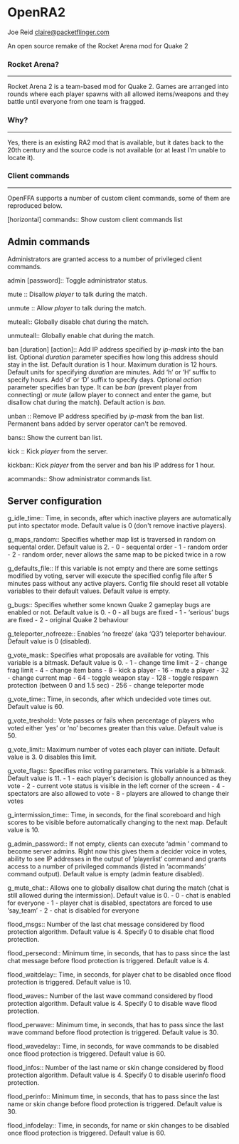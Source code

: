 # OpenRA2
Joe Reid <claire@packetflinger.com>

An open source remake of the Rocket Arena mod for Quake 2

### Rocket Arena?
-------------

Rocket Arena 2 is a team-based mod for Quake 2. Games are arranged into rounds 
where each player spawns with all allowed items/weapons and they battle until 
everyone from one team is fragged.

### Why?
----

Yes, there is an existing RA2 mod that is available, but it dates back to the 
20th century and the source code is not available (or at least I'm unable to
locate it). 
 
### Client commands
---------------

OpenFFA supports a number of custom client commands, some of them are
reproduced below.

[horizontal]
commands:: Show custom client commands list

Admin commands
--------------

Administrators are granted access to a number of privileged client
commands.

admin [password]::
    Toggle administrator status.

mute <player>::
    Disallow _player_ to talk during the match.

unmute <player>::
    Allow _player_ to talk during the match.

muteall::
    Globally disable chat during the match.

unmuteall::
    Globally enable chat during the match.

ban <ip-mask> [duration] [action]::
    Add IP address specified by _ip-mask_ into the ban list.  Optional
    _duration_ parameter specifies how long this address should stay in the
    list. Default duration is 1 hour.  Maximum duration is 12 hours. Default
    units for specifying _duration_ are minutes. Add ‘h’ or ‘H’ suffix to
    specify hours. Add ‘d’ or ‘D’ suffix to specify days. Optional _action_
    parameter specifies ban type. It can be _ban_ (prevent player from
    connecting) or _mute_ (allow player to connect and enter the game, but
    disallow chat during the match). Default action is _ban_.

unban <ip-mask>::
    Remove IP address specified by _ip-mask_ from the ban list. Permanent bans
    added by server operator can't be removed.

bans::
    Show the current ban list.

kick <player>::
    Kick _player_ from the server.

kickban::
    Kick _player_ from the server and ban his IP address for 1 hour.

acommands::
    Show administrator commands list.

Server configuration
--------------------

g_idle_time::
    Time, in seconds, after which inactive players are automatically put into
    spectator mode. Default value is 0 (don't remove inactive players).

g_maps_random::
    Specifies whether map list is traversed in random on sequental order.
    Default value is 2.
       - 0 - sequental order
       - 1 - random order
       - 2 - random order, never allows the same map to be picked twice in a row

g_defaults_file::
    If this variable is not empty and there are some settings modified by
    voting, server will execute the specified config file after 5 minutes pass
    without any active players. Config file should reset all votable variables
    to their default values. Default value is empty.


g_bugs::
    Specifies whether some known Quake 2 gameplay bugs are enabled or not.
    Default value is 0.
       - 0 - all bugs are fixed
       - 1 - ‘serious’ bugs are fixed
       - 2 - original Quake 2 behaviour

g_teleporter_nofreeze::
    Enables ‘no freeze’ (aka ‘Q3’) teleporter behaviour. Default value is 0
    (disabled).

g_vote_mask::
    Specifies what proposals are available for voting. This variable is a
    bitmask.  Default value is 0.
       - 1 - change time limit
       - 2 - change frag limit
       - 4 - change item bans
       - 8 - kick a player
       - 16 - mute a player
       - 32 - change current map
       - 64 - toggle weapon stay
       - 128 - toggle respawn protection (between 0 and 1.5 sec)
       - 256 - change teleporter mode

g_vote_time::
    Time, in seconds, after which undecided vote times out. Default value is
    60.

g_vote_treshold::
    Vote passes or fails when percentage of players who voted either ‘yes’ or
    ‘no’ becomes greater than this value. Default value is 50.

g_vote_limit::
    Maximum number of votes each player can initiate. Default value is 3.  0
    disables this limit.

g_vote_flags::
    Specifies misc voting parameters. This variable is a bitmask. Default value
    is 11.
        - 1 - each player's decision is globally announced as they vote
        - 2 - current vote status is visible in the left corner of the screen
        - 4 - spectators are also allowed to vote
        - 8 - players are allowed to change their votes

g_intermission_time::
    Time, in seconds, for the final scoreboard and high scores to be visible
    before automatically changing to the next map. Default value is 10.

g_admin_password::
    If not empty, clients can execute ‘admin <password>’ command to become
    server admins. Right now this gives them a decider voice in votes, ability
    to see IP addresses in the output of ‘playerlist’ command and grants access
    to a number of privileged commands (listed in ‘acommands’ command output).
    Default value is empty (admin feature disabled).

g_mute_chat::
    Allows one to globally disallow chat during the match (chat is still
    allowed during the intermission). Default value is 0.
       - 0 - chat is enabled for everyone
       - 1 - player chat is disabled, spectators are forced to use ‘say_team’
       - 2 - chat is disabled for everyone

flood_msgs::
    Number of the last chat message considered by flood protection algorithm.
    Default value is 4. Specify 0 to disable chat flood protection.

flood_persecond::
    Minimum time, in seconds, that has to pass since the last chat message
    before flood protection is triggered. Default value is 4.

flood_waitdelay::
    Time, in seconds, for player chat to be disabled once flood protection is
    triggered. Default value is 10.

flood_waves::
    Number of the last wave command considered by flood protection algorithm.
    Default value is 4. Specify 0 to disable wave flood protection.

flood_perwave::
    Minimum time, in seconds, that has to pass since the last wave command
    before flood protection is triggered. Default value is 30.

flood_wavedelay::
    Time, in seconds, for wave commands to be disabled once flood protection is
    triggered. Default value is 60.

flood_infos::
    Number of the last name or skin change considered by flood protection
    algorithm.  Default value is 4. Specify 0 to disable userinfo flood
    protection.

flood_perinfo::
    Minimum time, in seconds, that has to pass since the last name or skin
    change before flood protection is triggered. Default value is 30.

flood_infodelay::
    Time, in seconds, for name or skin changes to be disabled once flood
protection is triggered. Default value is 60.

